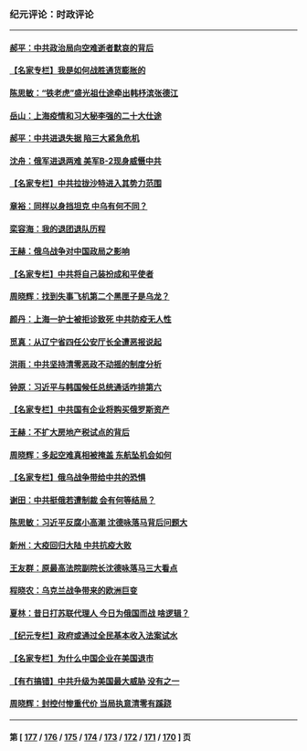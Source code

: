### 纪元评论：时政评论
---
#### [郝平：中共政治局向空难逝者默哀的背后](../../pages/nsc1025/n13679346.md) 
#### [【名家专栏】我是如何战胜通货膨胀的](../../pages/nsc1025/n13678858.md) 
#### [陈思敏：“铁老虎”盛光祖仕途牵出韩杼滨张德江](../../pages/nsc1025/n13678330.md) 
#### [岳山：上海疫情和习大秘李强的二十大仕途](../../pages/nsc1025/n13676710.md) 
#### [郝平：中共进退失据 陷三大紧急危机](../../pages/nsc1025/n13676442.md) 
#### [沈舟：俄军进退两难 美军B-2现身威慑中共](../../pages/nsc1025/n13675516.md) 
#### [【名家专栏】中共拉拢沙特进入其势力范围](../../pages/nsc1025/n13676387.md) 
#### [章裕：同样以身挡坦克 中乌有何不同？](../../pages/nsc1025/n13675954.md) 
#### [栾容海：我的退团退队历程](../../pages/nsc1025/n13675592.md) 
#### [王赫：俄乌战争对中国政局之影响](../../pages/nsc1025/n13675389.md) 
#### [【名家专栏】中共将自己装扮成和平使者](../../pages/nsc1025/n13674703.md) 
#### [周晓辉：找到失事飞机第二个黑匣子是乌龙？](../../pages/nsc1025/n13674842.md) 
#### [颜丹：上海一护士被拒诊致死 中共防疫无人性](../../pages/nsc1025/n13674805.md) 
#### [觅真：从辽宁省四任公安厅长全遭恶报说起](../../pages/nsc1025/n13674206.md) 
#### [洪雨：中共坚持清零恶政不动摇的制度分析](../../pages/nsc1025/n13674074.md) 
#### [钟原：习近平与韩国候任总统通话咋排第六](../../pages/nsc1025/n13673652.md) 
#### [【名家专栏】中共国有企业将购买俄罗斯资产](../../pages/nsc1025/n13672110.md) 
#### [王赫：不扩大房地产税试点的背后](../../pages/nsc1025/n13673203.md) 
#### [周晓辉：多起空难真相被掩盖 东航坠机会如何](../../pages/nsc1025/n13673013.md) 
#### [【名家专栏】俄乌战争带给中共的恐惧](../../pages/nsc1025/n13672651.md) 
#### [谢田：中共挺俄若遭制裁 会有何等结局？](../../pages/nsc1025/n13671854.md) 
#### [陈思敏：习近平反腐小高潮 沈德咏落马背后问题大](../../pages/nsc1025/n13672163.md) 
#### [新州：大疫回归大陆 中共抗疫大败](../../pages/nsc1025/n13670766.md) 
#### [王友群：原最高法院副院长沈德咏落马三大看点](../../pages/nsc1025/n13671047.md) 
#### [程晓农：乌克兰战争带来的欧洲巨变](../../pages/nsc1025/n13670823.md) 
#### [夏林：昔日打苏联代理人 今日为俄国而战 啥逻辑？](../../pages/nsc1025/n13671043.md) 
#### [【纪元专栏】政府或通过全民基本收入法案试水](../../pages/nsc1025/n13671015.md) 
#### [【名家专栏】为什么中国企业在美国退市](../../pages/nsc1025/n13670034.md) 
#### [【有冇搞错】中共升级为美国最大威胁 没有之一](../../pages/nsc1025/n13668412.md) 
#### [周晓辉：封控付惨重代价 当局执意清零有蹊跷](../../pages/nsc1025/n13668418.md) 

---
#### 第 [ [177](./177.md) / [176](./176.md) / [175](./175.md) / [174](./174.md) / [173](./173.md) / [172](./172.md) / [171](./171.md) / [170](./170.md) ] 页
